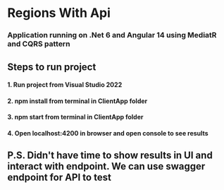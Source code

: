 
# Regions With Api

### Application running on .Net 6 and Angular 14 using MediatR and CQRS pattern

## Steps to run project
#### 1.  Run project from Visual Studio 2022
#### 2.  npm install from terminal in ClientApp folder
#### 3.  npm start from terminal in ClientApp folder
#### 4.  Open localhost:4200 in browser and open console to see results

## P.S. Didn't have time to show results in UI and interact with endpoint. We can use swagger endpoint for API to test
